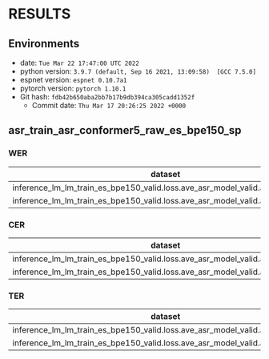 <!-- Generated by scripts/utils/show_asr_result.sh -->
# RESULTS
## Environments
- date: `Tue Mar 22 17:47:00 UTC 2022`
- python version: `3.9.7 (default, Sep 16 2021, 13:09:58)  [GCC 7.5.0]`
- espnet version: `espnet 0.10.7a1`
- pytorch version: `pytorch 1.10.1`
- Git hash: `fdb42b650aba2bb7b17b9db394ca305cadd1352f`
  - Commit date: `Thu Mar 17 20:26:25 2022 +0000`

## asr_train_asr_conformer5_raw_es_bpe150_sp
### WER

|dataset|Snt|Wrd|Corr|Sub|Del|Ins|Err|S.Err|
|---|---|---|---|---|---|---|---|---|
|inference_lm_lm_train_es_bpe150_valid.loss.ave_asr_model_valid.acc.ave/dev_es|338|7300|74.9|20|5.2|3.4|28.5|95.3|
|inference_lm_lm_train_es_bpe150_valid.loss.ave_asr_model_valid.acc.ave/test_es|337|7239|74.9|19.7|5.4|3.4|28.5|95.8|

### CER

|dataset|Snt|Wrd|Corr|Sub|Del|Ins|Err|S.Err|
|---|---|---|---|---|---|---|---|---|
|inference_lm_lm_train_es_bpe150_valid.loss.ave_asr_model_valid.acc.ave/dev_es|338|39791|91.1|4.2|4.7|3.3|12.2|95.3|
|inference_lm_lm_train_es_bpe150_valid.loss.ave_asr_model_valid.acc.ave/test_es|337|39514|91.5|4|4.5|3|11.5|95.8|

### TER

|dataset|Snt|Wrd|Corr|Sub|Del|Ins|Err|S.Err|
|---|---|---|---|---|---|---|---|---|
|inference_lm_lm_train_es_bpe150_valid.loss.ave_asr_model_valid.acc.ave/dev_es|338|20708|85.4|10.2|4.4|4.8|19.4|95.3|
|inference_lm_lm_train_es_bpe150_valid.loss.ave_asr_model_valid.acc.ave/test_es|337|20649|85.8|10|4.2|4.4|18.6|95.8|
